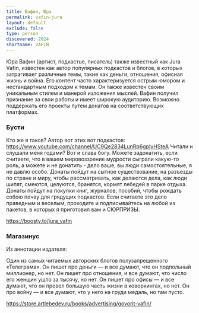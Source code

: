 ```yaml
---
title: Вафин, Юра
permalink: vafin-jura
layout: default
exclude: false
type: person
discovered: 2024
shortname: VAFIN
---
```


Юра Вафин (артист, подкастье, писатель) также известный как Jura Vafin, известен как автор популярных подкастов и блогов, в которых затрагивает различные темы, такие как деньги, отношения, офисная жизнь и война. Его контент часто характеризуется острым юмором и нестандартным подходом к темам. Он также известен своим уникальным стилем и манерой изложения мыслей. Вафин получил признание за свои работы и имеет широкую аудиторию. Возможно поддержать его проекты путем донатов на соответствующих платформах.

### Бусти

Кто же я таков? Автор вот этих вот подкастов: https://www.youtube.com/channel/UC9Qe2834LunRp6gpIvHSteA Читали и слушали меня годами? Вот и слава богу. Можете задонатить, если считаете, что в вашем мировоззрение мудрости сыграли какую-то роль, а можете и не донатить - дело ваше, вы люди самостоятельные, я не давлю особо. Донаты пойдут на сытное существование, на разъезды по стране и миру, чтобы рассматривать, как делаются дела, как люди шипят, смеются, целуются, бранятся, кормят лебедей в парке отдыха. Донаты пойдут на покупки книг, журналов, пособий, чтобы рождать собою почву для грядущих подкастов.
Если считаете это дело праведным и веселым, проходите и подписывайтесь на любой из пакетов, в которых я приготовил вам и СЮРПРИЗЫ.   

https://boosty.to/jura_vafin


### Магазинус

Из аннотации издателя:

Один из самых читаемых авторских блогов полузапрещенного «Телеграма». Он пишет про деньги — и все думают, что он подпольный миллионер, но нет. Он пишет про отношения, и все думают, что число его женщин ушло за тысячу, но нет. Он пишет про офисы — и все думают, что он провел большую часть жизни в коворкингах, но нет. Он про войну — и все думают, что у него на груди медаль, но там пусто.

https://store.artlebedev.ru/books/advertising/govorit-vafin/

